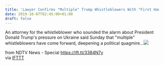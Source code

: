 ```yaml
---
title: 'Lawyer Confirms "Multiple" Trump Whistleblowers With "First Hand Info"'
date: 2019-10-07T02:45:00+01:00
draft: false
---
```


An attorney for the whistleblower who sounded the alarm about President Donald Trump's pressure on Ukraine said Sunday that "multiple" whistleblowers have come forward, deepening a political quagmire...![](http://feeds.feedburner.com/~r/NDTV-LatestNews/~4/4lXDI2lKykQ)  
  
from NDTV News - Special https://ift.tt/3384N7y  
via [IFTTT](https://ifttt.com/?ref=da&site=blogger)